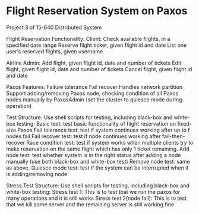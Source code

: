 Flight Reservation System on Paxos
==================

Project 3 of 15-640 Distributed System

Flight Reservation Functionality:
Client:
Check available flights, in a specified date range
Reserve flight ticket, given flight id and date
List one user’s reserved flights, given username

Airline Admin:
Add flight, given flight id, date and number of tickets
Edit flight, given flight id, date and number of tickets
Cancel flight, given flight id and date


Paxos Features:
Failure tolerance
Fail recover
Handles network partition
Support adding/removing Paxos node, checking condition of all Paxos nodes manually by PaxosAdmin (set the cluster to quiesce mode during operation)


Test Structure:
Use shell scripts for testing, including black-box and white-box testing:
Basic test: test basic functionality of flight reservation on fixed-size Paxos
Fail tolerance test: test if system continues working after up to f nodes fail
Fail recover test: test if node continues working after fail-then-recover
Race condition test: test if system works when multiple clients try to make reservation on the same flight which has only 1 ticket remaining.
Add node test: test whether system is in the right status after adding a node manually (use both black-box and white-box test)
Remove node test: same as above.
Quiesce mode test: test if the system can be interrupted when it is adding/removing node


Stress Test Structure:
Use shell scripts for testing, including black-box and white-box testing:
Stress test 1: This is to test that we run the paxos for many operations and it is still works 
Stress test 2(node fail): This is to test that we kill some server and the remaining server is still working fine